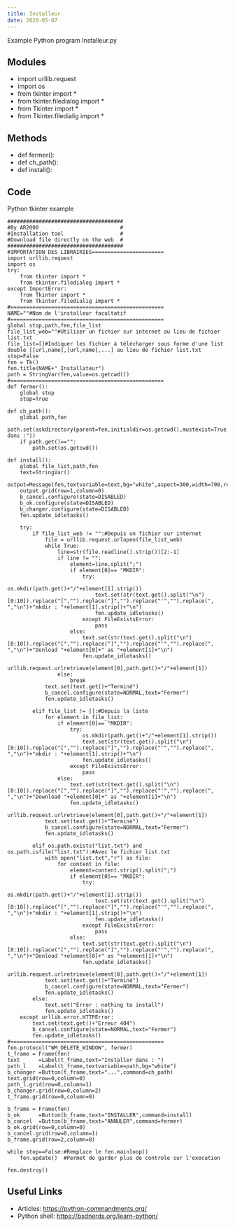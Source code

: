 ```yaml
---
title: Installeur
date: 2020-05-07
---
```

Example Python program Installeur.py

## Modules

* import urllib.request
* import os
* from tkinter import *
* from tkinter.filedialog import *
* from Tkinter import *
* from Tkinter.filedialig import *

## Methods

* def fermer():
* def ch_path():
* def install():

## Code

Python tkinter example

    #####################################
    #By AR2000                          #
    #Installation tool                  #
    #Download file directly on the web  #
    #####################################
    #IMPORTATION DES LIBRAIRIES=======================
    import urllib.request
    import os
    try:
        from tkinter import *
        from tkinter.filedialog import *
    except ImportError:
        from Tkinter import *
        from Tkinter.filedialig import *
    #=================================================
    NAME=""#Nom de l'installeur facultatif
    #=================================================
    global stop,path,fen,file_list
    file_list_web=""#Utiliser un fichier sur internet au lieu de fichier list.txt
    file_list=[]#Indiquer les fichier à télécharger sous forme d'une list double [[url,name],[url,name],...] au lieu de fichier list.txt
    stop=False
    fen = Tk()
    fen.title(NAME+" Installateur")
    path = StringVar(fen,value=os.getcwd())
    #=================================================
    def fermer():
        global stop
        stop=True
    
    def ch_path():
        global path,fen
        path.set(askdirectory(parent=fen,initialdir=os.getcwd(),mustexist=True,title="Installer dans :"))
        if path.get()=="":
            path.set(os.getcwd())
    
    def install():
        global file_list,path,fen
        text=StringVar()
        output=Message(fen,textvariable=text,bg="white",aspect=300,width=700,relief=RIDGE,bd=5)
        output.grid(row=1,column=0)
        b_cancel.configure(state=DISABLED)
        b_ok.configure(state=DISABLED)
        b_changer.configure(state=DISABLED)
        fen.update_idletasks()
    
        try:
            if file_list_web != "":#Depuis un fichier sur internet
                file = urllib.request.urlopen(file_list_web)
                while True:
                    line=str(file.readline().strip())[2:-1]
                    if line != "":
                        element=line.split(";")
                        if element[0]== "MKDIR":
                            try:
                                os.mkdir(path.get()+"/"+element[1].strip())
                                text.set(str(text.get().split("\n")[0:10]).replace("[","").replace("]","").replace("'","").replace(", ","\n")+"mkdir : "+element[1].strip()+"\n")
                                fen.update_idletasks()
                            except FileExistsError:
                                pass
                        else:
                            text.set(str(text.get().split("\n")[0:10]).replace("[","").replace("]","").replace("'","").replace(", ","\n")+"Donload "+element[0]+" as "+element[1]+"\n")
                            fen.update_idletasks()
                            urllib.request.urlretrieve(element[0],path.get()+"/"+element[1])
                    else:
                        break
                text.set(text.get()+"Terminé") 
                b_cancel.configure(state=NORMAL,text="Fermer")
                fen.update_idletasks()
                
            elif file_list != []:#Depuis la liste
                for element in file_list:
                    if element[0]== "MKDIR":
                        try:
                            os.mkdir(path.get()+"/"+element[1].strip())
                            text.set(str(text.get().split("\n")[0:10]).replace("[","").replace("]","").replace("'","").replace(", ","\n")+"mkdir : "+element[1].strip()+"\n")
                            fen.update_idletasks()
                        except FileExistsError:
                            pass
                    else:
                        text.set(str(text.get().split("\n")[0:10]).replace("[","").replace("]","").replace("'","").replace(", ","\n")+"Download "+element[0]+" as "+element[1]+"\n")
                        fen.update_idletasks()
                        urllib.request.urlretrieve(element[0],path.get()+"/"+element[1])
                text.set(text.get()+"Terminé")
                b_cancel.configure(state=NORMAL,text="Fermer")
                fen.update_idletasks()
                
            elif os.path.exists("list.txt") and os.path.isfile("list.txt"):#Avec le fichier list.txt
                with open("list.txt","r") as file:
                    for content in file:
                        element=content.strip().split(";")
                        if element[0]== "MKDIR":
                            try:
                                os.mkdir(path.get()+"/"+element[1].strip())
                                text.set(str(text.get().split("\n")[0:10]).replace("[","").replace("]","").replace("'","").replace(", ","\n")+"mkdir : "+element[1].strip()+"\n")
                                fen.update_idletasks()
                            except FileExistsError:
                                pass
                        else:
                            text.set(str(text.get().split("\n")[0:10]).replace("[","").replace("]","").replace("'","").replace(", ","\n")+"Donload "+element[0]+" as "+element[1]+"\n")
                            fen.update_idletasks()
                            urllib.request.urlretrieve(element[0],path.get()+"/"+element[1])
                text.set(text.get()+"Terminé")
                b_cancel.configure(state=NORMAL,text="Fermer")
                fen.update_idletasks()
            else:
                text.set("Error : nothing to install")
                fen.update_idletasks()
        except urllib.error.HTTPError:
            text.set(text.get()+"Erreur 404")
            b_cancel.configure(state=NORMAL,text="Fermer")
            fen.update_idletasks()
    #=================================================
    fen.protocol("WM_DELETE_WINDOW", fermer)
    t_frame = Frame(fen)
    text      =Label(t_frame,text="Installer dans : ")
    path_l    =Label(t_frame,textvariable=path,bg="white")
    b_changer =Button(t_frame,text="...",command=ch_path)
    text.grid(row=0,column=0)
    path_l.grid(row=0,column=1)
    b_changer.grid(row=0,column=2)
    t_frame.grid(row=0,column=0)
    
    b_frame = Frame(fen)
    b_ok      =Button(b_frame,text="INSTALLER",command=install)
    b_cancel  =Button(b_frame,text="ANNULER",command=fermer)
    b_ok.grid(row=0,column=0)
    b_cancel.grid(row=0,column=1)
    b_frame.grid(row=2,column=0)
    
    while stop==False:#Remplace le fen.mainloop()
        fen.update()  #Permet de garder plus de controle sur l'execution
    
    fen.destroy()
    

## Useful Links

- Articles: https://python-commandments.org/
- Python shell: https://bsdnerds.org/learn-python/
